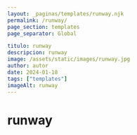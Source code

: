 ```yaml
---
layout: _paginas/templates/runway.njk
permalink: /runway/
page_section: templates
page_separator: Global

titulo: runway
descripcion: runway
image: /assets/static/images/runway.jpg
author: autor
date: 2024-01-18
tags: ["templates"]
imageAlt: runway
---
```


# runway

